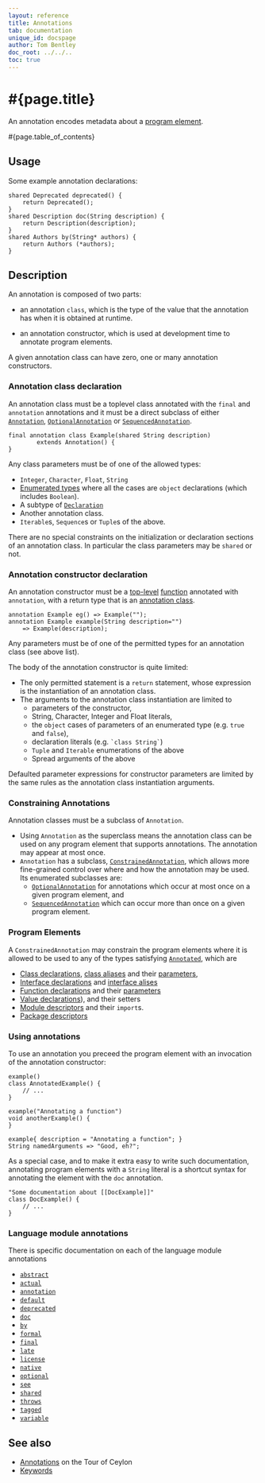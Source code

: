 ```yaml
---
layout: reference
title: Annotations
tab: documentation
unique_id: docspage
author: Tom Bentley
doc_root: ../../..
toc: true
---
```


# #{page.title}

An annotation encodes metadata about a [program element](#program_elements).

#{page.table_of_contents}

## Usage 

Some example annotation declarations:

<!-- check:none -->
<!-- try: -->
    shared Deprecated deprecated() {
        return Deprecated();
    }
    shared Description doc(String description) {
        return Description(description);
    }
    shared Authors by(String* authors) {
        return Authors (*authors);
    }

## Description

An annotation is composed of two parts:

* an annotation `class`, which is the type of the value that 
  the annotation has when it is obtained at runtime.

* an annotation constructor, which is used at development 
  time to annotate program elements.

A given annotation class can have zero, one or many annotation constructors.

### Annotation class declaration

An annotation class must be a toplevel class 
annotated with the `final` and `annotation` annotations 
and it must be a direct subclass of either 
[`Annotation`](#{site.urls.apidoc_current}/Annotation.type.html),
[`OptionalAnnotation`](#{site.urls.apidoc_current}/OptionalAnnotation.type.html) or 
[`SequencedAnnotation`](#{site.urls.apidoc_current}/SequencedAnnotation.type.html).

<!-- try: -->
    final annotation class Example(shared String description) 
            extends Annotation() {
    }
    
Any class parameters must be of one of the allowed types:

* `Integer`, `Character`, `Float`, `String`
* [Enumerated types](../type/#enumerated_types) where all the cases are `object` declarations
  (which includes `Boolean`).
* A subtype of [`Declaration`](#{site.urls.apidoc_current}/meta/declaration/Declaration.type.html)
* Another annotation class.
* `Iterable`s, `Sequence`s or `Tuple`s of the above.

There are no special constraints on the initialization or declaration sections of an annotation class. 
In particular the class parameters may be `shared` or not. 

### Annotation constructor declaration

An annotation constructor must be a [top-level](../type#top_level_declarations) [function](../function/) 
annotated with `annotation`, with a return type that is an [annotation class](#annotation_class_declaration). 

<!-- try: -->
    annotation Example eg() => Example("");
    annotation Example example(String description="") 
        => Example(description);

Any parameters must be of one of the permitted types for an annotation class (see above list).

The body of the annotation constructor is quite limited:

* The only permitted statement is a `return` statement, whose expression is the 
  instantiation of an annotation class.
* The arguments to the annotation class instantiation are limited to 
    * parameters of the constructor,
    * String, Character, Integer and Float literals,
    * the `object` cases of parameters of an enumerated type (e.g. `true` and `false`),
    * declaration literals (e.g. `` `class String` ``)
    * `Tuple` and `Iterable` enumerations of the above
    * Spread arguments of the above

Defaulted parameter expressions for constructor parameters are limited by the same rules as the 
annotation class instantiation arguments.

### Constraining Annotations

Annotation classes must be a subclass of `Annotation`. 

* Using `Annotation` as the superclass means the annotation class can be used on any 
  program element that supports annotations. The annotation may appear at most once. 
* `Annotation` has a subclass, [`ConstrainedAnnotation`](#{site.urls.apidoc_current}/metamodel/ConstrainedAnnotation.type.html),
  which allows more fine-grained control over where and how the annotation may be used. 
  Its enumerated subclasses are:
    * [`OptionalAnnotation`](#{site.urls.apidoc_current}/metamodel/OptionalAnnotation.type.html) 
      for annotations which occur at most once on a given program element, and
    * [`SequencedAnnotation`](#{site.urls.apidoc_current}/metamodel/SequencedAnnotation.type.html)
      which can occur more than once on a given program element.

### Program Elements

A `ConstrainedAnnotation` may constrain the program elements where it is allowed to 
be used to any of the types satisfying 
[`Annotated`](#{site.urls.apidoc_current}/metamodel/Annotated.type.html), which are

* [Class declarations](../class), [class aliases](../class#alises) and their [parameters](../parameter-list),
* [Interface declarations](../interface) and [interface alises](../interface#aliases)
* [Function declarations](../function) and their [parameters](../parameter-list)
* [Value declarations](../value)), and their setters
* [Module descriptors](../module#descriptor) and their `import`s.
* [Package descriptors](../package#descriptor)

### Using annotations

To use an annotation you preceed the program element with an invocation of the annotation constructor:

<!-- try: -->
    example()
    class AnnotatedExample() {
        // ...
    }
    
    example("Annotating a function")
    void anotherExample() {
    }
    
    example{ description = "Annotating a function"; }
    String namedArguments => "Good, eh?";
    
As a special case, and to make 
it extra easy to write such documentation, annotating 
program elements with a `String` literal is a shortcut syntax for 
annotating the element with the `doc` annotation.

<!-- try: -->
    "Some documentation about [[DocExample]]"
    class DocExample() {
        // ...
    }


### Language module annotations

There is specific documentation on each of the language module annotations

* [`abstract`](../../annotation/abstract/)
* [`actual`](../../annotation/actual/)
* [`annotation`](../../annotation/annotation/)
* [`default`](../../annotation/default/)
* [`deprecated`](../../annotation/deprecated/)
* [`doc`](../../annotation/doc/)
* [`by`](../../annotation/by/)
* [`formal`](../../annotation/formal/)
* [`final`](../../annotation/final/)
* [`late`](../../annotation/late/)
* [`license`](../../annotation/license/)
* [`native`](../../annotation/native/)
* [`optional`](../../annotation/optional/)
* [`see`](../../annotation/see/)
* [`shared`](../../annotation/shared/)
* [`throws`](../../annotation/throws/)
* [`tagged`](../../annotation/tagged/)
* [`variable`](../../annotation/variable/)

## See also

* [Annotations](../../../tour/annotations) on the Tour of Ceylon
* [Keywords](../keyword)

